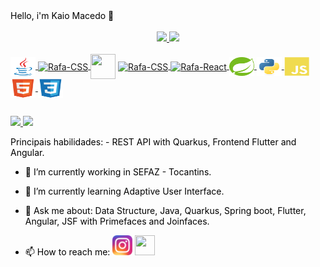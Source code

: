 <div style = color:black>
  Hello, i'm Kaio Macedo 👋

<div align="center">
  <a href="https://github.com/kaiomaced0"  >
    <br/>
  <div >
    <img height="190em" src="https://github-readme-stats.vercel.app/api?username=kaiomaced0&show_icons=true&theme=dark"/>
  <img height="190em" src="https://github-readme-stats.vercel.app/api/top-langs/?username=kaiomaced0&layout=compact&langs_count=7&theme=dark"/>
 </div>
</div>
  
<div style="display: inline_block" ><br>
  <a href="https://www.java.com/"><img align="center" alt="Rafa-CSS" height="30" width="40" src="https://raw.githubusercontent.com/devicons/devicon/master/icons/java/java-original.svg">
  </a>
    <a href="https://quarkus.io/"><img align="center" alt="Rafa-CSS" height="30" width="40" src="https://www.svgrepo.com/show/354245/quarkus-icon.svg">
  </a>
  <a href="https://angular.io/"><img  align="center" height="40" width="40"  src="https://angular.io/assets/images/logos/angular/angular.png"></a>
  <a href="https://dart.dev/"><img align="center" alt="Rafa-CSS" height="30" width="40" src="https://www.svgrepo.com/show/353631/dart.svg">
  </a>
  <a href="https://flutter.dev/"><img align="center" alt="Rafa-React" height="30" width="40" src="https://www.svgrepo.com/show/373604/flutter.svg">
  </a>
  <a href="https://spring.io/"><img align="center" alt="Rafa-CSS" height="30" width="40" src="https://raw.githubusercontent.com/devicons/devicon/master/icons/spring/spring-original.svg">
  </a>
    <a href="https://www.python.org/"><img align="center" alt="Rafa-CSS" height="30" width="40" src="https://raw.githubusercontent.com/devicons/devicon/master/icons/python/python-original.svg">
  </a>
    <a href="https://developer.mozilla.org/pt-BR/docs/Web/JavaScript"><img align="center" alt="Rafa-Js" height="30" width="40" src="https://raw.githubusercontent.com/devicons/devicon/master/icons/javascript/javascript-plain.svg">
  </a><a href="https://developer.mozilla.org/pt-BR/docs/Web/HTML"><img align="center" alt="Rafa-HTML" height="30" width="40" src="https://raw.githubusercontent.com/devicons/devicon/master/icons/html5/html5-original.svg">
  </a><a href="https://developer.mozilla.org/pt-BR/docs/Web/CSS"><img align="center" alt="Rafa-CSS" height="30" width="40" src="https://raw.githubusercontent.com/devicons/devicon/master/icons/css3/css3-original.svg">
  </a>
</div>
  
  ##
  
  <div>
    
  <a href="https://instagram.com/kaiomacedo_m" target="_blank"><img src="https://img.shields.io/badge/-Instagram-%23E4405F?style=for-the-badge&logo=instagram&logoColor=white" target="_blank">  </a>
  <a href="https://www.linkedin.com/in/kaiomacedo/" target="_blank"><img src="https://img.shields.io/badge/-LinkedIn-%230077B5?style=for-the-badge&logo=linkedin&logoColor=white" target="_blank">   </a> 
  
  </did>
  Principais habilidades:
  - REST API with Quarkus, Frontend Flutter and Angular. 
  
- 🔭 I’m currently working in SEFAZ - Tocantins. <br/>
- 🌱 I’m currently learning Adaptive User Interface.<br/>
- 💬 Ask me about: Data Structure, Java, Quarkus, Spring boot, Flutter, Angular, JSF with Primefaces and Joinfaces.<br/>
- 📫 How to reach me: <a href="https://instagram.com/kaiomacedo_m" target="_blank"><img src="https://raw.githubusercontent.com/github/explore/06c46459e7947c8a25f72798af696d66e202ac39/topics/instagram/instagram.png" target="_blank" height="32" width="32"></a>   <a href="https://wa.me/5563984142982" target="_blank"><img src="https://cdn-icons-png.flaticon.com/512/3992/3992601.png" height="32" width="32">  </a>
  
  </div>
